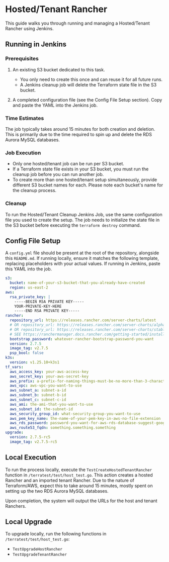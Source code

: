 # Hosted/Tenant Rancher

This guide walks you through running and managing a Hosted/Tenant Rancher using Jenkins.

## Running in Jenkins

### Prerequisites

1. An existing S3 bucket dedicated to this task.
    - You only need to create this once and can reuse it for all future runs.
    - A Jenkins cleanup job will delete the Terraform state file in the S3 bucket.

2. A completed configuration file (see the Config File Setup section). Copy and paste the YAML into the Jenkins job.

### Time Estimates

The job typically takes around 15 minutes for both creation and deletion. This is primarily due to the time required to spin up and delete the RDS Aurora MySQL databases.

### Job Execution

- Only one hosted/tenant job can be run per S3 bucket.
- If a Terraform state file exists in your S3 bucket, you must run the cleanup job before you can run another job.
- To create more than one hosted/tenant setup simultaneously, provide different S3 bucket names for each. Please note each bucket's name for the cleanup process.

### Cleanup

To run the Hosted/Tenant Cleanup Jenkins Job, use the same configuration file you used to create the setup. The job needs to initialize the state file in the S3 bucket before executing the `terraform destroy` command.

## Config File Setup

A `config.yml` file should be present at the root of the repository, alongside this `README.md`. If running locally, ensure it matches the following template, replacing placeholders with your actual values. If running in Jenkins, paste this YAML into the job.

```yml
s3:
  bucket: name-of-your-s3-bucket-that-you-already-have-created
  region: us-east-2
aws:
  rsa_private_key: |
    -----BEGIN RSA PRIVATE KEY-----
    YOUR-PRIVATE-KEY-HERE
    -----END RSA PRIVATE KEY-----
rancher:
  repository_url: https://releases.rancher.com/server-charts/latest 
  # OR repository_url: https://releases.rancher.com/server-charts/alpha
  # OR repository_url: https://releases.rancher.com/server-charts/stable
  # SEE https://ranchermanager.docs.rancher.com/getting-started/installation-and-upgrade/resources/choose-a-rancher-version#helm-chart-repositories
  bootstrap_password: whatever-rancher-bootstrap-password-you-want
  version: 2.7.5
  image_tag: v2.7.5
  psp_bool: false
k3s:
  version: v1.25.10+k3s1
tf_vars:
  aws_access_key: your-aws-access-key
  aws_secret_key: your-aws-secret-key
  aws_prefix: a-prefix-for-naming-things-must-be-no-more-than-3-characters
  aws_vpc: aws-vpc-you-want-to-use
  aws_subnet_a: subnet-a-id
  aws_subnet_b: subnet-b-id
  aws_subnet_c: subnet-c-id
  aws_ami: the-ami-that-you-want-to-use
  aws_subnet_id: the-subnet-id
  aws_security_group_id: what-security-group-you-want-to-use
  aws_pem_key_name: the-name-of-your-pem-key-in-aws-no-file-extension
  aws_rds_password: password-you-want-for-aws-rds-database-suggest-googling-for-requirements
  aws_route53_fqdn: something.something.something
upgrade:
  version: 2.7.5-rc5
  image_tag: v2.7.5-rc5
```

## Local Execution

To run the process locally, execute the `TestCreateHostedTenantRancher` function in `/terratest/test/host_test.go`. This action creates a hosted Rancher and an imported tenant Rancher. Due to the nature of Terraform/AWS, expect this to take around 15 minutes, mostly spent on setting up the two RDS Aurora MySQL databases.

Upon completion, the system will output the URLs for the host and tenant Ranchers.

## Local Upgrade

To upgrade locally, run the following functions in `/terratest/test/host_test.go`:

- `TestUpgradeHostRancher`
- `TestUpgradeTenantRancher`
